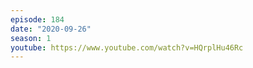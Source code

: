```yaml
---
episode: 184
date: "2020-09-26"
season: 1
youtube: https://www.youtube.com/watch?v=HQrplHu46Rc
---
```

